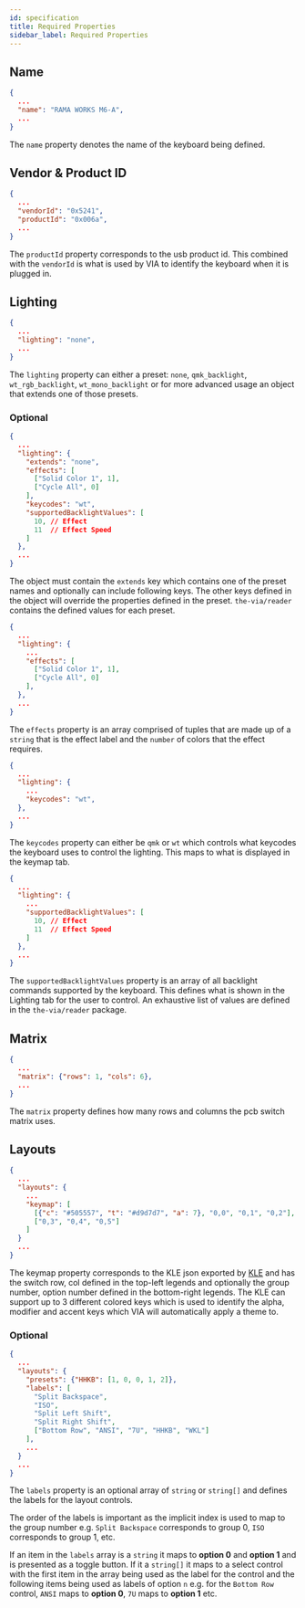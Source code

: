 ```yaml
---
id: specification
title: Required Properties
sidebar_label: Required Properties
---
```


## Name

```json
{
  ...
  "name": "RAMA WORKS M6-A",
  ...
}
```

The `name` property denotes the name of the keyboard being defined.

## Vendor & Product ID

```json
{
  ...
  "vendorId": "0x5241",
  "productId": "0x006a",
  ...
}
```

The `productId` property corresponds to the usb product id. This combined with the `vendorId` is what is used by VIA to identify the keyboard when it is plugged in.

## Lighting

```json
{
  ...
  "lighting": "none",
  ...
}
```

The `lighting` property can either a preset: `none`, `qmk_backlight`, `wt_rgb_backlight`, `wt_mono_backlight` or for more advanced usage an object that extends one of those presets.

### Optional

```json
{
  ...
  "lighting": {
    "extends": "none",
    "effects": [
      ["Solid Color 1", 1],
      ["Cycle All", 0]
    ],
    "keycodes": "wt",
    "supportedBacklightValues": [
      10, // Effect
      11  // Effect Speed
    ]
  },
  ...
}
```

The object must contain the `extends` key which contains one of the preset names and optionally can include following keys. The other keys defined in the object will override the properties defined in the preset. `the-via/reader` contains the defined values for each preset.

```json
{
  ...
  "lighting": {
    ...
    "effects": [
      ["Solid Color 1", 1],
      ["Cycle All", 0]
    ],
  },
  ...
}
```

The `effects` property is an array comprised of tuples that are made up of a `string` that is the effect label and the `number` of colors that the effect requires.

```json
{
  ...
  "lighting": {
    ...
    "keycodes": "wt",
  },
  ...
}
```

The `keycodes` property can either be `qmk` or `wt` which controls what keycodes the keyboard uses to control the lighting. This maps to what is displayed in the keymap tab.

```json
{
  ...
  "lighting": {
    ...
    "supportedBacklightValues": [
      10, // Effect
      11  // Effect Speed
    ]
  },
  ...
}
```

The `supportedBacklightValues` property is an array of all backlight commands supported by the keyboard. This defines what is shown in the Lighting tab for the user to control. An exhaustive list of values are defined in the `the-via/reader` package.

## Matrix

```json
{
  ...
  "matrix": {"rows": 1, "cols": 6},
  ...
}
```

The `matrix` property defines how many rows and columns the pcb switch matrix uses.

## Layouts

```json
{
  ...
  "layouts": {
    ...
    "keymap": [
      [{"c": "#505557", "t": "#d9d7d7", "a": 7}, "0,0", "0,1", "0,2"],
      ["0,3", "0,4", "0,5"]
    ]
  }
  ...
}
```

The keymap property corresponds to the KLE json exported by [KLE](keyboard-layout-editor.com) and has the switch row, col defined in the top-left legends and optionally the group number, option number defined in the bottom-right legends. The KLE can support up to 3 different colored keys which is used to identify the alpha, modifier and accent keys which VIA will automatically apply a theme to.

### Optional

```json
{
  ...
  "layouts": {
    "presets": {"HHKB": [1, 0, 0, 1, 2]},
    "labels": [
      "Split Backspace",
      "ISO",
      "Split Left Shift",
      "Split Right Shift",
      ["Bottom Row", "ANSI", "7U", "HHKB", "WKL"]
    ],
    ...
  }
  ...
}
```

The `labels` property is an optional array of `string` or `string[]` and defines the labels for the layout controls.

The order of the labels is important as the implicit index is used to map to the group number e.g. `Split Backspace` corresponds to group 0, `ISO` corresponds to group 1, etc.

If an item in the `labels` array is a `string` it maps to **option 0** and **option 1** and is presented as a toggle button. If it a `string[]` it maps to a select control with the first item in the array being used as the label for the control and the following items being used as labels of option `n` e.g. for the `Bottom Row` control, `ANSI` maps to **option 0**, `7U` maps to **option 1** etc.
